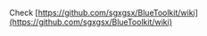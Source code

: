 Check [https://github.com/sgxgsx/BlueToolkit/wiki](https://github.com/sgxgsx/BlueToolkit/wiki)























